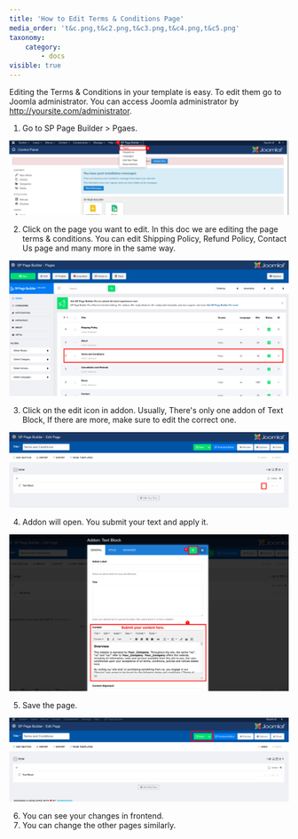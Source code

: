 ```yaml
---
title: 'How to Edit Terms & Conditions Page'
media_order: 't&c.png,t&c2.png,t&c3.png,t&c4.png,t&c5.png'
taxonomy:
    category:
        - docs
visible: true
---
```


Editing the Terms & Conditions in your template is easy. To edit them go to Joomla administrator. You can access Joomla administrator by http://yoursite.com/administrator.  

1. Go to SP Page Builder > Pgaes.  

![](t&c.png)

2. Click on the page you want to edit. In this doc we are editing the page terms & conditions. You can edit Shipping Policy, Refund Policy, Contact Us page and many more in the same way.  

![](t&c2.png)

3. Click on the edit icon in addon. Usually, There's only one addon of Text Block, If there are more, make sure to edit the correct one.  

![](t&c3.png)

4. Addon will open. You submit your text and apply it.  

![](t&c4.png)

5. Save the page.

![](t&c5.png)

6. You can see your changes in frontend.  
7. You can change the other pages similarly.  